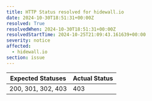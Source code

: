 ```yaml
---
title: HTTP Status resolved for hidewall.io
date: 2024-10-30T18:51:31+00:00Z
resolved: True
resolvedWhen: 2024-10-30T18:51:31+00:00Z
resolvedStartTime: 2024-10-25T21:09:43.161639+00:00
severity: notice
affected:
  - hidewall.io
section: issue
---
```


| Expected Statuses | Actual Status  |
|-------------------|----------------|
| 200, 301, 302, 403 | 403 |
